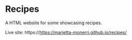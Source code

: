# Recipes

A HTML website for some showcasing recipes.

Live site: https://https://marietta-monerri.github.io/recipes/
